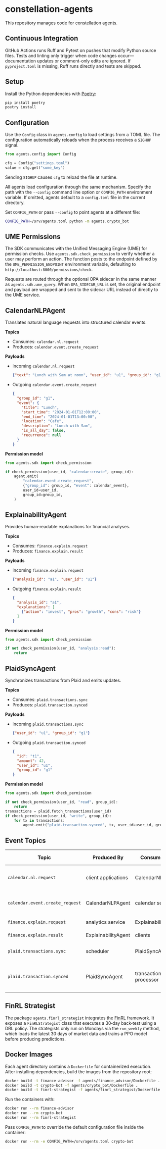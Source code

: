 # constellation-agents

This repository manages code for constellation agents.

## Continuous Integration

GitHub Actions runs Ruff and Pytest on pushes that modify Python source files.
Tests and linting only trigger when code changes occur—documentation updates
or comment-only edits are ignored. If `pyproject.toml` is missing, Ruff runs
directly and tests are skipped.

## Setup

Install the Python dependencies with [Poetry](https://python-poetry.org/):

```bash
pip install poetry
poetry install
```



## Configuration

Use the `Config` class in `agents.config` to load settings from a TOML file. The
configuration automatically reloads when the process receives a `SIGHUP` signal.

```python
from agents.config import Config

cfg = Config("settings.toml")
value = cfg.get("some_key")
```

Sending `SIGHUP` causes `cfg` to reload the file at runtime.

All agents load configuration through the same mechanism. Specify the path
with the `--config` command line option or `CONFIG_PATH` environment
variable. If omitted, agents default to a `config.toml` file in the current
directory.

Set `CONFIG_PATH` or pass `--config` to point agents at a different file:

```bash
CONFIG_PATH=/srv/agents.toml python -m agents.crypto_bot
```


## UME Permissions

The SDK communicates with the Unified Messaging Engine (UME) for permission
checks.  Use `agents.sdk.check_permission` to verify whether a user may perform
an action.  The function posts to the endpoint defined by the
`UME_PERMISSION_ENDPOINT` environment variable, defaulting to
`http://localhost:8000/permissions/check`.

Requests are routed through the optional OPA sidecar in the same manner as
`agents.sdk.ume_query`.  When `OPA_SIDECAR_URL` is set, the original endpoint
and payload are wrapped and sent to the sidecar URL instead of directly to the
UME service.

## CalendarNLPAgent

Translates natural language requests into structured calendar events.

**Topics**

- Consumes: `calendar.nl.request`
- Produces: `calendar.event.create_request`

**Payloads**

- Incoming `calendar.nl.request`

  ```json
  {"text": "Lunch with Sam at noon", "user_id": "u1", "group_id": "g1"}
  ```

- Outgoing `calendar.event.create_request`

  ```json
  {
    "group_id": "g1",
    "event": {
      "title": "Lunch",
      "start_time": "2024-01-01T12:00:00",
      "end_time": "2024-01-01T13:00:00",
      "location": "Cafe",
      "description": "Lunch with Sam",
      "is_all_day": false,
      "recurrence": null
    }
  }
  ```

**Permission model**

```python
from agents.sdk import check_permission

if check_permission(user_id, "calendar:create", group_id):
    agent.emit(
        "calendar.event.create_request",
        {"group_id": group_id, "event": calendar_event},
        user_id=user_id,
        group_id=group_id,
    )
```

## ExplainabilityAgent

Provides human‑readable explanations for financial analyses.

**Topics**

- Consumes: `finance.explain.request`
- Produces: `finance.explain.result`

**Payloads**

- Incoming `finance.explain.request`

  ```json
  {"analysis_id": "a1", "user_id": "u1"}
  ```

- Outgoing `finance.explain.result`

  ```json
  {
    "analysis_id": "a1",
    "explanations": [
      {"action": "invest", "pros": "growth", "cons": "risk"}
    ]
  }
  ```

**Permission model**

```python
from agents.sdk import check_permission

if not check_permission(user_id, "analysis:read"):
    return
```

## PlaidSyncAgent

Synchronizes transactions from Plaid and emits updates.

**Topics**

- Consumes: `plaid.transactions.sync`
- Produces: `plaid.transaction.synced`

**Payloads**

- Incoming `plaid.transactions.sync`

  ```json
  {"user_id": "u1", "group_id": "g1"}
  ```

- Outgoing `plaid.transaction.synced`

  ```json
  {
    "id": "t1",
    "amount": 42,
    "user_id": "u1",
    "group_id": "g1"
  }
  ```

**Permission model**

```python
from agents.sdk import check_permission

if not check_permission(user_id, "read", group_id):
    return
transactions = plaid.fetch_transactions(user_id)
if check_permission(user_id, "write", group_id):
    for tx in transactions:
        agent.emit("plaid.transaction.synced", tx, user_id=user_id, group_id=group_id)
```

## Event Topics

| Topic | Produced By | Consumed By | Required identifiers |
| ----- | ----------- | ----------- | -------------------- |
| `calendar.nl.request` | client applications | CalendarNLPAgent | `user_id`, `text`, `group_id` (optional) |
| `calendar.event.create_request` | CalendarNLPAgent | calendar service | `user_id`, `group_id` (optional), event fields |
| `finance.explain.request` | analytics service | ExplainabilityAgent | `user_id`, `analysis_id` |
| `finance.explain.result` | ExplainabilityAgent | clients | `user_id`, `analysis_id` |
| `plaid.transactions.sync` | scheduler | PlaidSyncAgent | `user_id`, `group_id` (optional) |
| `plaid.transaction.synced` | PlaidSyncAgent | transaction processor | `user_id`, `group_id` (optional), transaction fields |

## FinRL Strategist

The package `agents.finrl_strategist` integrates the [FinRL](https://github.com/AI4Finance-Foundation/FinRL) framework.
It exposes a `FinRLStrategist` class that executes a 30‑day back‑test using a DRL policy. The strategists only run
on Mondays via the `run_weekly` method, which loads the latest 30 days of market data and trains a PPO model before
producing predictions.

## Docker Images

Each agent directory contains a `Dockerfile` for containerized execution. After installing dependencies, build the images from the repository root:

```bash
docker build -t finance-advisor -f agents/finance_advisor/Dockerfile .
docker build -t crypto-bot -f agents/crypto_bot/Dockerfile .
docker build -t finrl-strategist -f agents/finrl_strategist/Dockerfile .
```

Run the containers with:

```bash
docker run --rm finance-advisor
docker run --rm crypto-bot
docker run --rm finrl-strategist
```

Pass `CONFIG_PATH` to override the default configuration file inside the
container:

```bash
docker run --rm -e CONFIG_PATH=/srv/agents.toml crypto-bot
```
